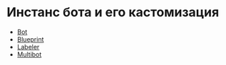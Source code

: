 # Инстанс бота и его кастомизация

* [Bot](bot.md)
* [Blueprint](blueprint.md)
* [Labeler](labeler.md)
* [Multibot](multibot.md)
